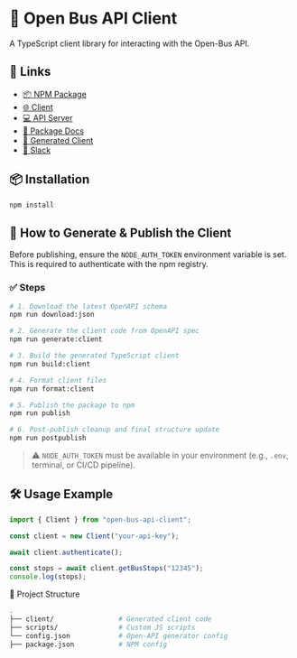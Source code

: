 # 🚌 Open Bus API Client

A TypeScript client library for interacting with the Open-Bus API.

## 🔗 Links

- [📦 NPM Package](#)
- [🌐 Client](https://github.com/hasadna/open-bus-map-search/)
- [💻 API Server](https://github.com/hasadna/open-bus-stride-api)
- [🧪 Package Docs](src/README.md)
- [📁 Generated Client](#)
- [💬 Slack](https://join.slack.com/t/hasadna/shared_invite/zt-167h764cg-J18ZcY1odoitq978IyMMig)

## 📦 Installation

```bash
npm install
```

## 🚀 How to Generate & Publish the Client

Before publishing, ensure the `NODE_AUTH_TOKEN` environment variable is set.
This is required to authenticate with the npm registry.

### ✅ Steps

```bash
# 1. Download the latest OpenAPI schema
npm run download:json

# 2. Generate the client code from OpenAPI spec
npm run generate:client

# 3. Build the generated TypeScript client
npm run build:client

# 4. Format client files
npm run format:client

# 5. Publish the package to npm
npm run publish

# 6. Post-publish cleanup and final structure update
npm run postpublish
```

> ⚠️ `NODE_AUTH_TOKEN` must be available in your environment (e.g., `.env`, terminal, or CI/CD pipeline).

## 🛠️ Usage Example

```ts
import { Client } from "open-bus-api-client";

const client = new Client("your-api-key");

await client.authenticate();

const stops = await client.getBusStops("12345");
console.log(stops);
```

📂 Project Structure

```bash
.
├── client/                # Generated client code
├── scripts/               # Custom JS scripts
└── config.json            # Open-API generator config
├── package.json           # NPM config
```
